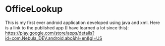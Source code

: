 # OfficeLookup
This is my first ever android application developed using java and xml. Here is a link to the published app (I have learned a lot since this):
                                       https://play.google.com/store/apps/details?id=com.Nebula_DEV.android.abc&hl=en&gl=US
